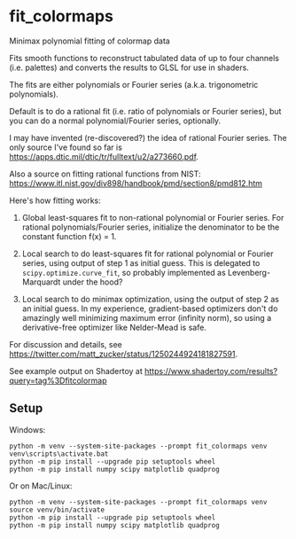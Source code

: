 # fit_colormaps
Minimax polynomial fitting of colormap data

Fits smooth functions to reconstruct tabulated data of up to four channels (i.e. palettes) 
and converts the results to GLSL for use in shaders.

The fits are either polynomials or Fourier series (a.k.a. trigonometric polynomials). 

Default is to do a rational fit (i.e. ratio of polynomials or Fourier series), but you can
do a normal polynomial/Fourier series, optionally.

I may have invented (re-discovered?) the idea of rational Fourier series. The only source 
I've found so far is <https://apps.dtic.mil/dtic/tr/fulltext/u2/a273660.pdf>.

Also a source on fitting rational functions from NIST: <https://www.itl.nist.gov/div898/handbook/pmd/section8/pmd812.htm>

Here's how fitting works:

  1. Global least-squares fit to non-rational polynomial or Fourier series. 
     For rational polynomials/Fourier series, initialize the denominator
     to be the constant function f(x) = 1.
     
  2. Local search to do least-squares fit for rational polynomial or Fourier
     series, using output of step 1 as initial guess. This is delegated to
     `scipy.optimize.curve_fit`, so probably implemented as Levenberg-Marquardt
     under the hood?
     
  3. Local search to do minimax optimization, using the output of step 2 as 
     an initial guess. In my experience, gradient-based optimizers don't do
     amazingly well minimizing maximum error (infinity norm), so using a 
     derivative-free optimizer like Nelder-Mead is safe.
     
For discussion and details, see <https://twitter.com/matt_zucker/status/1250244924181827591>.

See example output on Shadertoy at <https://www.shadertoy.com/results?query=tag%3Dfitcolormap>

## Setup

Windows:

    python -m venv --system-site-packages --prompt fit_colormaps venv
    venv\scripts\activate.bat
    python -m pip install --upgrade pip setuptools wheel
    python -m pip install numpy scipy matplotlib quadprog

Or on Mac/Linux:

    python -m venv --system-site-packages --prompt fit_colormaps venv
    source venv/bin/activate
    python -m pip install --upgrade pip setuptools wheel
    python -m pip install numpy scipy matplotlib quadprog
